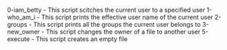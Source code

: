 0-iam_betty - This script scitches the current user to a specified user
1-who_am_i - This script prints the effective user name of the current user
2-groups - This script prints all the groups the current user belongs to
3-new_owner - This script changes the owner of a file to another user
5-execute - This script creates an empty file
